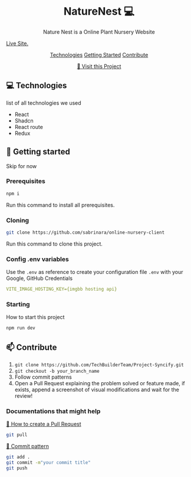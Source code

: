 <h1 align="center" style="font-weight: bold;">NatureNest 💻</h1>
<p align="center">Nature Nest is a Online Plant Nursery Website </p>
<a href="https://naturenest-online-nursery.netlify.app" align="center">Live Site.</a>
<p align="center">
<a href="#tech">Technologies</a>
<a href="#started">Getting Started</a>
<!-- <a href="#routes">API Endpoints</a> -->
<!-- <a href="#colab">Collaboration</a> -->
<a href="#contribute">Contribute</a>

</p>

<p align="center">
<a href="https://github.com/sabrinara/online-nursery-client">📱 Visit this Project</a>
</p>
 
<h2 id="tech">💻 Technologies</h2>

list of all technologies we used
- React
- Shadcn
- React route
- Redux
 
<h2 id="started">🚀 Getting started</h2>

Skip for now
 
<h3>Prerequisites</h3>

```bash
npm i
```

Run this command to install all prerequisites.


 
<h3>Cloning</h3>


```bash
git clone https://github.com/sabrinara/online-nursery-client
```

Run this command to clone this project.
 
<h3>Config .env variables</h2>

Use the `.env` as reference to create your configuration file `.env` with your 
Google, GitHub Credentials

```yaml
VITE_IMAGE_HOSTING_KEY={imgbb hosting api}
```

<h3>Starting</h3>

How to start this project

```bash
npm run dev
```
 


 
<h2 id="contribute">📫 Contribute</h2>



1. `git clone https://github.com/TechBuilderTeam/Project-Syncify.git`
2. `git checkout -b your_branch_name`
3. Follow commit patterns
4. Open a Pull Request explaining the problem solved or feature made, if exists, append a screenshot of visual modifications and wait for the review!
 
<h3>Documentations that might help</h3>

[📝 How to create a Pull Request](#)
```bash
git pull
```
[💾 Commit pattern](#)
```bash
git add .
git commit -m"your commit title"
git push
```

